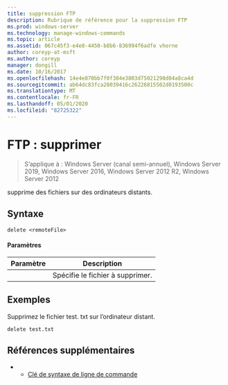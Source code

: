 ```yaml
---
title: suppression FTP
description: Rubrique de référence pour la suppression FTP
ms.prod: windows-server
ms.technology: manage-windows-commands
ms.topic: article
ms.assetid: 067c45f3-e4e8-4450-b8b6-836994f6adfe vhorne
author: coreyp-at-msft
ms.author: coreyp
manager: dongill
ms.date: 10/16/2017
ms.openlocfilehash: 14e4e870bb7f0f384e3803d75021298d04a8ca4d
ms.sourcegitcommit: ab64dc83fca28039416c26226815502d0193500c
ms.translationtype: MT
ms.contentlocale: fr-FR
ms.lasthandoff: 05/01/2020
ms.locfileid: "82725322"
---
```

# <a name="ftp-delete"></a>FTP : supprimer

> S’applique à : Windows Server (canal semi-annuel), Windows Server 2019, Windows Server 2016, Windows Server 2012 R2, Windows Server 2012

supprime des fichiers sur des ordinateurs distants.   
## <a name="syntax"></a>Syntaxe  
```  
delete <remoteFile>  
```  
#### <a name="parameters"></a>Paramètres  

|  Paramètre   |          Description          |
|--------------|-------------------------------|
| <remoteFile> | Spécifie le fichier à supprimer. |

## <a name="examples"></a>Exemples  
Supprimez le fichier test. txt sur l’ordinateur distant.  
```  
delete test.txt  
```  
## <a name="additional-references"></a>Références supplémentaires  
-   - [Clé de syntaxe de ligne de commande](command-line-syntax-key.md)  
